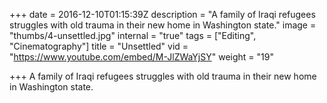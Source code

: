 +++
date = 2016-12-10T01:15:39Z
description = "A family of Iraqi refugees struggles with old trauma in their new home in Washington state."
image = "thumbs/4-unsettled.jpg"
internal = "true"
tags = ["Editing", "Cinematography"]
title = "Unsettled"
vid = "https://www.youtube.com/embed/M-JlZWaYjSY"
weight = "19"

+++
A family of Iraqi refugees struggles with old trauma in their new home in Washington state.